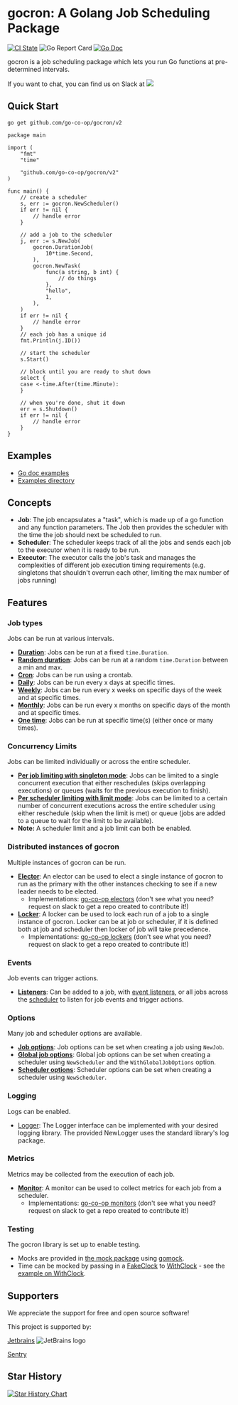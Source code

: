 # gocron: A Golang Job Scheduling Package

[![CI State](https://github.com/go-co-op/gocron/actions/workflows/go_test.yml/badge.svg?branch=v2&event=push)](https://github.com/go-co-op/gocron/actions)
![Go Report Card](https://goreportcard.com/badge/github.com/go-co-op/gocron) [![Go Doc](https://godoc.org/github.com/go-co-op/gocron/v2?status.svg)](https://pkg.go.dev/github.com/go-co-op/gocron/v2)

gocron is a job scheduling package which lets you run Go functions at pre-determined intervals.

If you want to chat, you can find us on Slack at
[<img src="https://img.shields.io/badge/gophers-gocron-brightgreen?logo=slack">](https://gophers.slack.com/archives/CQ7T0T1FW)

## Quick Start

```
go get github.com/go-co-op/gocron/v2
```

```golang
package main

import (
	"fmt"
	"time"

	"github.com/go-co-op/gocron/v2"
)

func main() {
	// create a scheduler
	s, err := gocron.NewScheduler()
	if err != nil {
		// handle error
	}

	// add a job to the scheduler
	j, err := s.NewJob(
		gocron.DurationJob(
			10*time.Second,
		),
		gocron.NewTask(
			func(a string, b int) {
				// do things
			},
			"hello",
			1,
		),
	)
	if err != nil {
		// handle error
	}
	// each job has a unique id
	fmt.Println(j.ID())

	// start the scheduler
	s.Start()

	// block until you are ready to shut down
	select {
	case <-time.After(time.Minute):
	}

	// when you're done, shut it down
	err = s.Shutdown()
	if err != nil {
		// handle error
	}
}
```

## Examples

- [Go doc examples](https://pkg.go.dev/github.com/go-co-op/gocron/v2#pkg-examples)
- [Examples directory](examples)

## Concepts

- **Job**: The job encapsulates a "task", which is made up of a go function and any function parameters. The Job then
  provides the scheduler with the time the job should next be scheduled to run.
- **Scheduler**: The scheduler keeps track of all the jobs and sends each job to the executor when
  it is ready to be run.
- **Executor**: The executor calls the job's task and manages the complexities of different job
  execution timing requirements (e.g. singletons that shouldn't overrun each other, limiting the max number of jobs running)


## Features

### Job types
Jobs can be run at various intervals.
- [**Duration**](https://pkg.go.dev/github.com/go-co-op/gocron/v2#DurationJob):
Jobs can be run at a fixed `time.Duration`.
- [**Random duration**](https://pkg.go.dev/github.com/go-co-op/gocron/v2#DurationRandomJob):
Jobs can be run at a random `time.Duration` between a min and max.
- [**Cron**](https://pkg.go.dev/github.com/go-co-op/gocron/v2#CronJob):
Jobs can be run using a crontab.
- [**Daily**](https://pkg.go.dev/github.com/go-co-op/gocron/v2#DailyJob):
Jobs can be run every x days at specific times.
- [**Weekly**](https://pkg.go.dev/github.com/go-co-op/gocron/v2#WeeklyJob):
Jobs can be run every x weeks on specific days of the week and at specific times.
- [**Monthly**](https://pkg.go.dev/github.com/go-co-op/gocron/v2#MonthlyJob):
Jobs can be run every x months on specific days of the month and at specific times.
- [**One time**](https://pkg.go.dev/github.com/go-co-op/gocron/v2#OneTimeJob):
Jobs can be run at specific time(s) (either once or many times).

### Concurrency Limits
Jobs can be limited individually or across the entire scheduler.
- [**Per job limiting with singleton mode**](https://pkg.go.dev/github.com/go-co-op/gocron/v2#WithSingletonMode):
Jobs can be limited to a single concurrent execution that either reschedules (skips overlapping executions)
or queues (waits for the previous execution to finish).
- [**Per scheduler limiting with limit mode**](https://pkg.go.dev/github.com/go-co-op/gocron/v2#WithLimitConcurrentJobs):
Jobs can be limited to a certain number of concurrent executions across the entire scheduler
using either reschedule (skip when the limit is met) or queue (jobs are added to a queue to
wait for the limit to be available).
- **Note:** A scheduler limit and a job limit can both be enabled.

### Distributed instances of gocron
Multiple instances of gocron can be run.
- [**Elector**](https://pkg.go.dev/github.com/go-co-op/gocron/v2#WithDistributedElector):
An elector can be used to elect a single instance of gocron to run as the primary with the
other instances checking to see if a new leader needs to be elected.
  - Implementations: [go-co-op electors](https://github.com/go-co-op?q=-elector&type=all&language=&sort=)
    (don't see what you need? request on slack to get a repo created to contribute it!)
- [**Locker**](https://pkg.go.dev/github.com/go-co-op/gocron/v2#WithDistributedLocker):
A locker can be used to lock each run of a job to a single instance of gocron.
Locker can be at job or scheduler, if it is defined both at job and scheduler then locker of job will take precedence.
  - Implementations: [go-co-op lockers](https://github.com/go-co-op?q=-lock&type=all&language=&sort=)
    (don't see what you need? request on slack to get a repo created to contribute it!)

### Events
Job events can trigger actions.
- [**Listeners**](https://pkg.go.dev/github.com/go-co-op/gocron/v2#WithEventListeners):
Can be added to a job, with [event listeners](https://pkg.go.dev/github.com/go-co-op/gocron/v2#EventListener),
or all jobs across the
[scheduler](https://pkg.go.dev/github.com/go-co-op/gocron/v2#WithGlobalJobOptions)
to listen for job events and trigger actions.

### Options
Many job and scheduler options are available.
- [**Job options**](https://pkg.go.dev/github.com/go-co-op/gocron/v2#JobOption):
Job options can be set when creating a job using `NewJob`.
- [**Global job options**](https://pkg.go.dev/github.com/go-co-op/gocron/v2#WithGlobalJobOptions):
Global job options can be set when creating a scheduler using `NewScheduler`
and the `WithGlobalJobOptions` option.
- [**Scheduler options**](https://pkg.go.dev/github.com/go-co-op/gocron/v2#SchedulerOption):
Scheduler options can be set when creating a scheduler using `NewScheduler`.

### Logging
Logs can be enabled.
- [Logger](https://pkg.go.dev/github.com/go-co-op/gocron/v2#Logger):
The Logger interface can be implemented with your desired logging library.
The provided NewLogger uses the standard library's log package.

### Metrics
Metrics may be collected from the execution of each job.
- [**Monitor**](https://pkg.go.dev/github.com/go-co-op/gocron/v2#Monitor):
A monitor can be used to collect metrics for each job from a scheduler.
  - Implementations: [go-co-op monitors](https://github.com/go-co-op?q=-monitor&type=all&language=&sort=)
    (don't see what you need? request on slack to get a repo created to contribute it!)

### Testing
The gocron library is set up to enable testing.
- Mocks are provided in [the mock package](mocks) using [gomock](https://github.com/uber-go/mock).
- Time can be mocked by passing in a [FakeClock](https://pkg.go.dev/github.com/jonboulle/clockwork#FakeClock)
to [WithClock](https://pkg.go.dev/github.com/go-co-op/gocron/v2#WithClock) -
see the [example on WithClock](https://pkg.go.dev/github.com/go-co-op/gocron/v2#example-WithClock).

## Supporters

We appreciate the support for free and open source software!

This project is supported by:

[Jetbrains](https://www.jetbrains.com/?from=gocron)
![JetBrains logo](https://resources.jetbrains.com/storage/products/company/brand/logos/jetbrains.png)


[Sentry](https://sentry.io/welcome/)

## Star History

[![Star History Chart](https://api.star-history.com/svg?repos=go-co-op/gocron&type=Date)](https://star-history.com/#go-co-op/gocron&Date)
